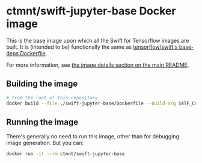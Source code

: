# ctmnt/swift-jupyter-base Docker image

This is the base image upon which all the Swift for Tensorflow images are built. It is (intended to be) functionally the same as [tensorflow/swift's base-deps Dockerfile](https://github.com/google/swift-jupyter/blob/master/docker/Dockerfile).

For more information, see [the image details section on the main README](../README.md#image-details).

## Building the image

```bash
# from the root of this repository
docker build --file ./swift-jupyter-base/Dockerfile --build-arg S4TF_CUDA_VERSION=10.2 --build-arg S4TF_CUDNN_VERSION=7 --tag "ctmnt/swift-jupyter-base" .
```

## Running the image

There's generally no need to run this image, other than for debugging image generation. But you can:

```bash
docker run -it --rm ctmnt/swift-jupyter-base
```
